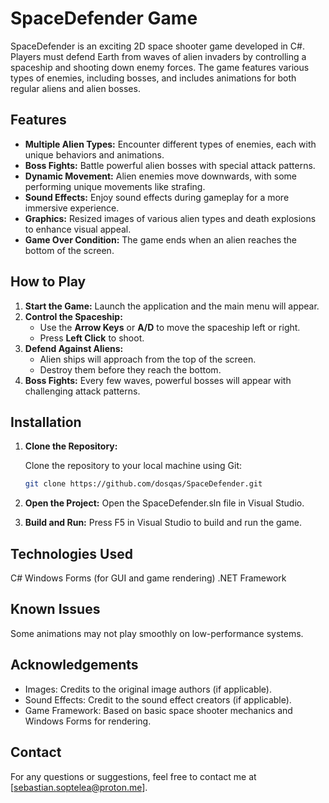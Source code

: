 # SpaceDefender Game

SpaceDefender is an exciting 2D space shooter game developed in C#. Players must defend Earth from waves of alien invaders by controlling a spaceship and shooting down enemy forces. The game features various types of enemies, including bosses, and includes animations for both regular aliens and alien bosses.
## Features

- **Multiple Alien Types:** Encounter different types of enemies, each with unique behaviors and animations.
- **Boss Fights:** Battle powerful alien bosses with special attack patterns.
- **Dynamic Movement:** Alien enemies move downwards, with some performing unique movements like strafing.
- **Sound Effects:** Enjoy sound effects during gameplay for a more immersive experience.
- **Graphics:** Resized images of various alien types and death explosions to enhance visual appeal.
- **Game Over Condition:** The game ends when an alien reaches the bottom of the screen.

## How to Play

1. **Start the Game:** Launch the application and the main menu will appear.
2. **Control the Spaceship:**
   - Use the **Arrow Keys** or **A/D** to move the spaceship left or right.
   - Press **Left Click** to shoot.
3. **Defend Against Aliens:**
   - Alien ships will approach from the top of the screen.
   - Destroy them before they reach the bottom.
4. **Boss Fights:** Every few waves, powerful bosses will appear with challenging attack patterns.



## Installation

1. **Clone the Repository:**

   Clone the repository to your local machine using Git:

   ```bash
   git clone https://github.com/dosqas/SpaceDefender.git

2. **Open the Project:**
Open the SpaceDefender.sln file in Visual Studio.

3. **Build and Run:**
Press F5 in Visual Studio to build and run the game.



## Technologies Used
C#
Windows Forms (for GUI and game rendering)
.NET Framework

## Known Issues
Some animations may not play smoothly on low-performance systems.

## Acknowledgements
   - Images: Credits to the original image authors (if applicable).
   - Sound Effects: Credit to the sound effect creators (if applicable).
   - Game Framework: Based on basic space shooter mechanics and Windows Forms for rendering.

## Contact
For any questions or suggestions, feel free to contact me at [sebastian.soptelea@proton.me].
